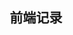 <!--
 * @Author: ecstAsy
 * @Date: 2022-01-05 08:58:55
 * @LastEditTime: 2022-01-05 09:36:18
 * @LastEditors: ecstAsy
-->

<h2 align="center">前端记录</h2>
